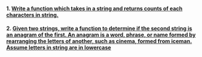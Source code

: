 #### 1. [Write a function which takes in a string and returns counts of each characters in string.](https://github.com/mrlazyg/ds-problems-solutions/blob/master/DS-Algorithms/Q1.js)

#### 2. [Given two strings, write a function to determine if the second string is an anagram of the first. An anagram is a word, phrase, or name formed by rearranging the letters of another, such as cinema, formed from iceman. Assume letters in string are in lowercase](https://github.com/mrlazyg/ds-problems-solutions/blob/master/DS-Algorithms/Q2.js)
